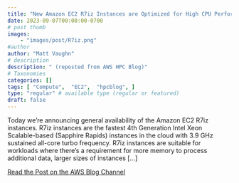 ```yaml
---
title: "New Amazon EC2 R7iz Instances are Optimized for High CPU Performance, Memory-Intensive Workloads"
date: 2023-09-07T00:00:00-0700
# post thumb
images:
    - "images/post/R7iz.png"
#author
author: "Matt Vaughn"
# description
description: " (reposted from AWS HPC Blog)"
# Taxonomies
categories: []
tags: [ "Compute",  "EC2",  "hpcblog", ]
type: "regular" # available type (regular or featured)
draft: false
---
```


Today we’re announcing general availability of the Amazon EC2 R7iz instances. R7iz instances are the fastest 4th Generation Intel Xeon Scalable-based (Sapphire Rapids) instances in the cloud with 3.9 GHz sustained all-core turbo frequency. R7iz instances are suitable for workloads where there’s a requirement for more memory to process additional data, larger sizes of instances […]

<a href="https://aws.amazon.com/blogs/aws/new-amazon-ec2-r7iz-instances-memory-optimized-for-high-cpu-performance-memory-intensive-workloads/" class="btn btn-primary btn-lg active" role="button" aria-pressed="true" style="margin-top: 8px;">Read the Post on the AWS Blog Channel</a>